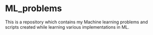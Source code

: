 # ML_problems

This is a repository which contains my Machine learning problems and scripts created while learning various implementations in ML.
